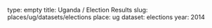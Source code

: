type: empty
title: Uganda / Election Results
slug: places/ug/datasets/elections
place: ug
dataset: elections
year: 2014
